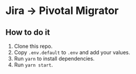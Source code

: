 # Jira -> Pivotal Migrator

## How to do it

1. Clone this repo.
2. Copy `.env.default` to `.env` and add your values.
3. Run `yarn` to install dependencies.
4. Run `yarn start`.